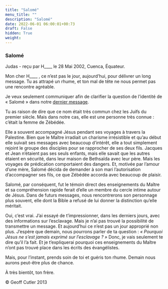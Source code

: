 ```yaml
---
title: "Salomé"
menu_title: ""
description: "Salomé"
date: 2022-06-01 06:00:01+00:73
draft: False
hidden: True
weight:
---
```

### Salomé

Judas - reçu par H____ le 28 Mai 2002, Cuenca, Équateur.

Mon cher H____ , ce n’est pas le jour, aujourd’hui, pour délivrer un long message. Tu as attrapé un rhume, et ton mal de tête ne nous permet pas une rencontre agréable.

Je veux seulement communiquer afin de clarifier la question de l’identité de « Salomé » dans notre [dernier message](/fr-contemporary-messages/fr-contemporary-messages-by-date-order/fr-contemporary-messages-2002/fr-2002-5-22-1-hr-judas/).

Tu as raison de dire que ce nom était très commun chez les Juifs du premier siècle. Mais dans notre cas, elle est une personne très connue : c’était la femme de Zébédée.

Elle a souvent accompagné Jésus pendant ses voyages à travers la Palestine. Bien que le Maître irradiait un charisme irrésistible et qu’au début elle suivait ses messages avec beaucoup d’intérêt, elle a tout simplement rejoint le groupe des disciples pour se rapprocher de ses deux fils. Jacques et Jean n’étaient pas ses seuls enfants, mais elle savait que les autres étaient en sécurité, dans leur maison de Bethsaïda avec leur père. Mais les voyages de prédication comportaient des dangers. Et, motivée par l’amour d’une mère, Salomé décida de demander à son mari l’autorisation d’accompagner ses fils, ce que Zébédée accorda avec beaucoup de plaisir.

Salomé, par conséquent, fut le témoin direct des enseignements du Maître et sa compréhension rapide ferait d’elle un membre du cercle intime autour de Jésus. Dans de futurs messages, nous rencontrerons son personnage plus souvent, elle dont la Bible a refusé de lui donner la distinction qu’elle méritait.

Oui, c’est vrai. J’ai essayé de t’impressionner, dans les derniers jours, avec des informations sur l’esclavage. Mais je n’ai pas trouvé la possibilité de transmettre un message. Et aujourd’hui ce n’est pas un jour approprié non plus. J’espère que demain, nous pourrons parler de ta question : *« Pourquoi Jésus ne s’est jamais exprimé sur l’esclavage ? »* Donc, je vais seulement te dire qu’il l’a fait. Et je t’expliquerai pourquoi ces enseignements du Maître n’ont pas trouvé place dans les écrits des évangélistes.

Mais, pour l’instant, prends soin de toi et guéris ton rhume. Demain nous aurons peut-être plus de chance.

À très bientôt, ton frère.

© Geoff Cutler 2013